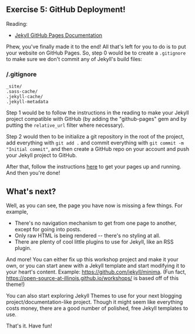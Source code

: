 ## Exercise 5: GitHub Deployment!

Reading:
- [Jekyll GitHub Pages Documentation](https://jekyllrb.com/docs/github-pages/)

Phew, you've finally made it to the end! All that's left for you to do is to put your website on GitHub Pages.
So, step 0 would be to create a `.gitignore` to make sure we don't commit any of Jekyll's build files:

### /.gitignore
```
_site/
.sass-cache/
.jekyll-cache/
.jekyll-metadata
```

Step 1 would be to follow the instructions in the reading to make your Jekyll project compatible with GitHub (by adding the "github-pages" gem and by putting the `relative_url` filter where necessary).

Step 2 would then to be initialize a git repository in the root of the project, add everything with `git add .` and commit everything with `git commit -m "Initial commit"`, and then create a GitHub repo on your account and push your Jekyll project to GitHub.

After that, follow the instructions [here](https://forestry.io/docs/guides/hosting/github-pages-jekyll/) to get your pages up and running. And then you're done!


## What's next?

Well, as you can see, the page you have now is missing a few things. For example,

* There's no navigation mechanism to get from one page to another, except for going into posts.
* Only raw HTML is being rendered -- there's no styling at all.
* There are plenty of cool little plugins to use for Jekyll, like an RSS plugin.

And more! You can either fix up this workshop project and make it your own, or you can start anew with a Jekyll template and start modifying it to your heart's content. Example: https://github.com/jekyll/minima. (Fun fact, https://open-source-at-illinois.github.io/workshops/ is based off of this theme!)

You can also start exploring Jekyll Themes to use for your next blogging project/documentation-like project. Though it might seem like everything costs money, there are a good number of polished, free Jekyll templates to use.

That's it. Have fun!